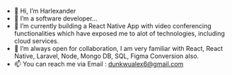 - 👋 Hi, I’m Harlexander
- 👀 I’m a software developer...
- 🌱 I’m currently building a React Native App with video conferencing functionalities which have exposed me to alot of technologies, including cloud services.
- 💞️ I’m always open for collaboration, I am very familiar with React, React Native, Laravel, Node, Mongo DB, SQL, Figma Conversion also.
- 📫 You can reach me via Email : dunkwualex6@gmail.com

<!---
Harlexander/Harlexander is a ✨ special ✨ repository because its `README.md` (this file) appears on your GitHub profile.
You can click the Preview link to take a look at your changes.
--->
